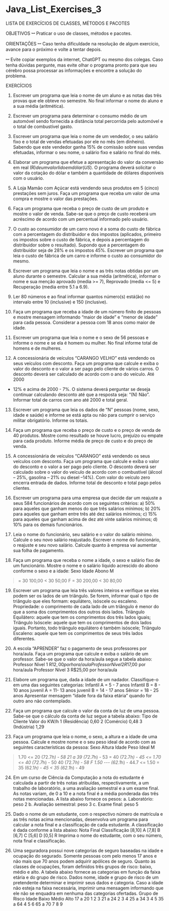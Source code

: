 # Java_List_Exercises_3
LISTA DE EXERCÍCIOS DE CLASSES, MÉTODOS E PACOTES

OBJETIVOS
ꟷ Praticar o uso de classes, métodos e pacotes.

ORIENTAÇÕES
ꟷ Caso tenha dificuldade na resolução de algum exercício, avance para o próximo e volte a tentar
depois.

ꟷ Evite copiar exemplos da internet, ChatGPT ou mesmo dos colegas. Caso tenha dúvidas
pergunte, mas evite olhar o programa pronto para que seu cérebro possa processar as informações
e encontre a solução do problema.

EXERCÍCIOS

1. Escrever um programa que leia o nome de um aluno e as notas das três provas que ele obteve
no semestre. No final informar o nome do aluno e a sua média (aritmética). 

2. Escrever um programa para determinar o consumo médio de um automóvel sendo fornecida a
distância total percorrida pelo automóvel e o total de combustível gasto.

3. Escrever um programa que leia o nome de um vendedor, o seu salário fixo e o total de vendas
efetuadas por ele no mês (em dinheiro). Sabendo que este vendedor ganha 15% de comissão sobre
suas vendas efetuadas, informar o seu nome, o salário fixo e salário no final do mês.

4. Elaborar um programa que efetue a apresentação do valor da conversão em real (R$) de um
valor lido em dólar (US$). O programa deverá solicitar o valor da cotação do dólar e também a
quantidade de dólares disponíveis com o usuário.

5. A Loja Mamão com Açúcar está vendendo seus produtos em 5 (cinco) prestações sem juros.
Faça um programa que receba um valor de uma compra e mostre o valor das prestações.

6. Faça um programa que receba o preço de custo de um produto e mostre o valor de venda. Sabe-se que o preço de custo receberá um acréscimo de acordo com um percentual informado pelo usuário.

7. O custo ao consumidor de um carro novo é a soma do custo de fábrica com a percentagem do
distribuidor e dos impostos (aplicados, primeiro os impostos sobre o custo de fábrica, e depois a
percentagem do distribuidor sobre o resultado). Supondo que a percentagem do distribuidor seja
de 28% e os impostos 45%. Escrever um programa que leia o custo de fábrica de um carro e informe
o custo ao consumidor do mesmo.

8. Escrever um programa que leia o nome e as três notas obtidas por um aluno durante o semestre.
Calcular a sua média (aritmética), informar o nome e sua menção aprovado (media >= 7),
Reprovado (media <= 5) e Recuperação (media entre 5.1 a 6.9).

9. Ler 80 números e ao final informar quantos número(s) está(ão) no intervalo entre 10 (inclusive)
e 150 (inclusive).

10. Faça um programa que receba a idade de um número finito de pessoas e mostre mensagem
informando “maior de idade” e “menor de idade” para cada pessoa. Considerar a pessoa com 18
anos como maior de idade.

11. Escrever um programa que leia o nome e o sexo de 56 pessoas e informe o nome e se ela é
homem ou mulher. No final informe total de homens e de mulheres.

12. A concessionária de veículos “CARANGO VELHO” está vendendo os seus veículos com
desconto. Faça um programa que calcule e exiba o valor do desconto e o valor a ser pago pelo
cliente de vários carros. O desconto deverá ser calculado de acordo com o ano do veículo. Até 2000
- 12% e acima de 2000 - 7%. O sistema deverá perguntar se deseja continuar calculando desconto
até que a resposta seja: “(N) Não”. Informar total de carros com ano até 2000 e total geral.

13. Escrever um programa que leia os dados de “N” pessoas (nome, sexo, idade e saúde) e informe
se está apta ou não para cumprir o serviço militar obrigatório. Informe os totais.

14. Faça um programa que receba o preço de custo e o preço de venda de 40 produtos. Mostre
como resultado se houve lucro, prejuízo ou empate para cada produto. Informe média de preço de
custo e do preço de venda.

15. A concessionária de veículos “CARANGO” está vendendo os seus veículos com desconto. Faça
um programa que calcule e exiba o valor do desconto e o valor a ser pago pelo cliente. O desconto
deverá ser calculado sobre o valor do veículo de acordo com o combustível (álcool – 25%, gasolina
– 21% ou diesel –14%). Com valor do veículo zero encerra entrada de dados. Informe total de
desconto e total pago pelos clientes.

16. Escrever um programa para uma empresa que decide dar um reajuste a seus 584 funcionários
de acordo com os seguintes critérios:
a) 50% para aqueles que ganham menos do que três salários mínimos;
b) 20% para aqueles que ganham entre três até dez salários mínimos;
c) 15% para aqueles que ganham acima de dez até vinte salários mínimos;
d) 10% para os demais funcionários.

17. Leia o nome do funcionário, seu salário e o valor do salário mínimo. Calcule o seu novo salário
reajustado. Escrever o nome do funcionário, o reajuste e seu novo salário. Calcule quanto à
empresa vai aumentar sua folha de pagamento.

18. Faça um programa que receba o nome a idade, o sexo e salário fixo de um funcionário. Mostre
o nome e o salário líquido acrescido do abono conforme o sexo e a idade:
Sexo Idade Abono
M
>= 30 100,00
< 30 50,00
F
>= 30 200,00
< 30 80,00

19. Escrever um programa que leia três valores inteiros e verifique se eles podem ser os lados de
um triângulo. Se forem, informar qual o tipo de triângulo que eles formam: equilátero, isóscele ou
escaleno.
Propriedade: o comprimento de cada lado de um triângulo é menor do que a soma dos
comprimentos dos outros dois lados.
Triângulo Equilátero: aquele que tem os comprimentos dos três lados iguais;
Triângulo Isóscele: aquele que tem os comprimentos de dois lados iguais. Portanto, todo
triângulo equilátero é também isóscele;
Triângulo Escaleno: aquele que tem os comprimentos de seus três lados diferentes.

20. A escola “APRENDER” faz o pagamento de seus professores por hora/aula. Faça um programa
que calcule e exiba o salário de um professor. Sabe-se que o valor da hora/aula segue a tabela
abaixo:
Professor Nível 1 R$12,00 por hora/aula
Professor Nível 2 R$17,00 por hora/aula
Professor Nível 3 R$25,00 por hora/aula

21. Elabore um programa que, dada a idade de um nadador. Classifique-o em uma das seguintes
categorias:
Infantil A = 5 - 7 anos
Infantil B = 8 - 10 anos
juvenil A = 11- 13 anos
juvenil B = 14 - 17 anos
Sênior = 18 - 25 anos
Apresentar mensagem “idade fora da faixa etária” quando for outro ano não contemplado.

22. Faça um programa que calcule o valor da conta de luz de uma pessoa. Sabe-se que o cálculo
da conta de luz segue a tabela abaixo:
Tipo de Cliente Valor do KW/h
1 (Residência) 0,60
2 (Comércio) 0,48
3 (Indústria) 1,29

23. Faça um programa que leia o nome, o sexo, a altura e a idade de uma pessoa. Calcule e mostre
nome e o seu peso ideal de acordo com as seguintes características da pessoa:
Sexo Altura Idade Peso Ideal
M
> 1.70
<= 20 (72.7*h) - 58
21 a 39 (72.7*h) - 53
>= 40 (72.7*h) - 45
<= 1.70
<= 40 (72.7*h) - 50
> 40 (72.7*h) - 58
F
> 1.50 --- (62.1*h) - 44.7
<= 1.50
>= 35 (62.1*h) - 45
< 35 (62.1*h) - 49

24. Em um curso de Ciência da Computação a nota do estudante é calculada a partir de três notas
atribuídas, respectivamente, a um trabalho de laboratório, a uma avaliação semestral e a um exame
final. As notas variam, de 0 a 10 e a nota final é a média ponderada das três notas mencionadas.
A lista abaixo fornece os pesos:
a. Laboratório: peso 2
b. Avaliação semestral: peso 3
c. Exame final: peso 5

25. Dado o nome de um estudante, com o respectivo número de matrícula e as três notas acima
mencionadas, desenvolva um programa para calcular a nota final e a classificação de cada
estudante. A classificação é dada conforme a lista abaixo:
Nota Final Classificação
[8,10] A
[7,8] B
[6,7] C
[5,6] D
[0,5] R
Imprima o nome do estudante, com o seu número, nota final e classificação.

26. Uma seguradora possui nove categorias de seguro baseadas na idade e ocupação do segurado.
Somente pessoas com pelo menos 17 anos e não mais que 70 anos podem adquirir apólices de
seguro. Quanto às classes de ocupações, foram definidos três grupos de risco: baixo, médio e alto. 
A tabela abaixo fornece as categorias em função da faixa etária e do grupo de risco. 
Dados nome, idade e grupo de risco de um pretendente determinar e imprimir seus dados e categoria. 
Caso a idade não esteja na faixa necessária, imprimir uma mensagem informando que ele não se enquadra
em nenhuma das categorias ofertadas.
Grupo de Risco 
Idade Baixo Médio Alto
17 a 20 1 2 3
21 a 24 2 3 4
25 a 34 3 4 5
35 a 64 4 5 6
65 a 70 7 8 9
